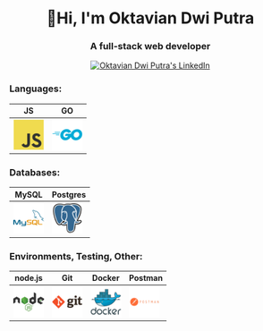 <h1 align="center">👋Hi, I'm Oktavian Dwi Putra</h1>
<h3 align="center">A full-stack web developer</h3>

<p align="center">
  </a>
  <a href="https://www.linkedin.com/in/oktaviandwip/">
    <img src="https://img.shields.io/badge/Oktavian Dwi Putra-1DA1F2?label=LinkedIn&logo=linkedin&style=for-the-badge&color=blue" alt="Oktavian Dwi Putra's LinkedIn"/>
  </a>
</p>

### Languages:
| JS | GO |
|-----|-----|
|  <img src="https://github.com/devicons/devicon/blob/master/icons/javascript/javascript-original.svg" title="JavaScript" alt="JavaScript" width="55" height="55"/> | <img src="https://github.com/devicons/devicon/blob/master/icons/go/go-original-wordmark.svg" title="Solidity" alt="Solidity" width="55" height="55"/>|

### Databases:

| MySQL | Postgres |
|----------|----------|
|<img src="https://github.com/devicons/devicon/blob/master/icons/mysql/mysql-original-wordmark.svg" title="MySQL" alt="MySQL" width="55" height="55"/>|<img src="https://github.com/devicons/devicon/blob/master/icons/postgresql/postgresql-original.svg" title="pg" alt="pg" width="55" height="55"/>|

  
### Environments, Testing, Other:

| node.js | Git | Docker | Postman |
|----------|----------|----------|----------|
|<img src="https://github.com/devicons/devicon/blob/master/icons/nodejs/nodejs-original-wordmark.svg" title="nodejs" alt="NodeJS" width="55" height="55"/>|<img src="https://github.com/devicons/devicon/blob/master/icons/git/git-original-wordmark.svg" title="Git" alt="Git" width="55" height="55"/>|<img src="https://github.com/devicons/devicon/blob/master/icons/docker/docker-original-wordmark.svg" title="Docker" alt="Docker" width="55" height="55"/>|<img src="https://github.com/devicons/devicon/blob/master/icons/postman/postman-original-wordmark.svg" title="Postman" alt="Postman" width="55" height="55"/>|
